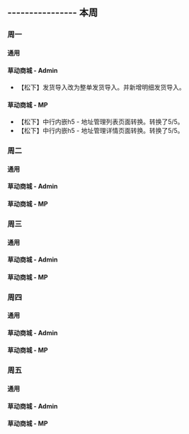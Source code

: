## ---------------- 本周

### 周一
#### 通用
#### 草动商城 - Admin
* 【松下】发货导入改为整单发货导入。并新增明细发货导入。
#### 草动商城 - MP
* 【松下】中行内嵌h5 - 地址管理列表页面转换。转换了5/5。
* 【松下】中行内嵌h5 - 地址管理详情页面转换。转换了5/5。

### 周二
#### 通用
#### 草动商城 - Admin
#### 草动商城 - MP

### 周三
#### 通用
#### 草动商城 - Admin
#### 草动商城 - MP

### 周四
#### 通用
#### 草动商城 - Admin
#### 草动商城 - MP

### 周五
#### 通用
#### 草动商城 - Admin
#### 草动商城 - MP
